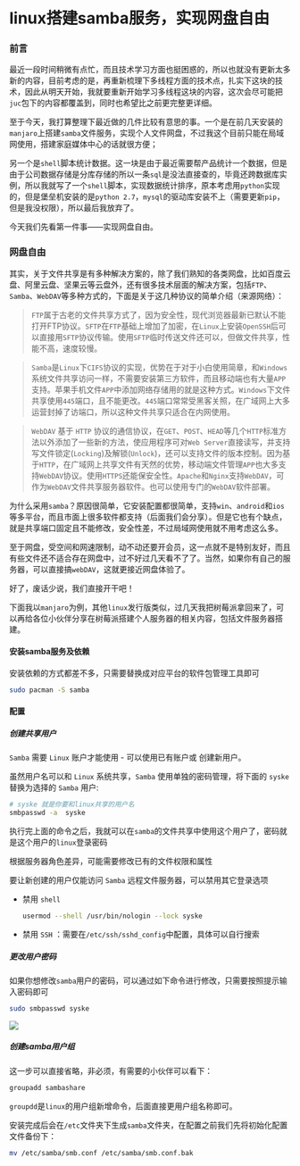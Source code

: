 # linux搭建samba服务，实现网盘自由

### 前言

最近一段时间稍微有点忙，而且技术学习方面也挺困惑的，所以也就没有更新太多新的内容，目前考虑的是，再重新梳理下多线程方面的技术点，扎实下这块的技术，因此从明天开始，我就要重新开始学习多线程这块的内容，这次会尽可能把`juc`包下的内容都覆盖到，同时也希望比之前更完整更详细。

至于今天，我打算整理下最近做的几件比较有意思的事。一个是在前几天安装的`manjaro`上搭建`samba`文件服务，实现个人文件网盘，不过我这个目前只能在局域网使用，搭建家庭媒体中心的话就很方便；

另一个是`shell`脚本统计数据。这一块是由于最近需要帮产品统计一个数据，但是由于公司数据存储是分库存储的所以一条`sql`是没法直接查的，毕竟还跨数据库实例，所以我就写了一个`shell`脚本，实现数据统计排序，原本考虑用`python`实现的，但是堡垒机安装的是`python 2.7`，`mysql`的驱动库安装不上（需要更新`pip`，但是我没权限），所以最后我放弃了。

今天我们先看第一件事——实现网盘自由。

### 网盘自由

其实，关于文件共享是有多种解决方案的，除了我们熟知的各类网盘，比如百度云盘、阿里云盘、坚果云等云盘外，还有很多技术层面的解决方案，包括`FTP`、`Samba`、`WebDAV`等多种方式的，下面是关于这几种协议的简单介绍（来源网络）：

> `FTP`属于古老的文件共享方式了，因为安全性，现代浏览器最新已默认不能打开FTP协议。`SFTP`在`FTP`基础上增加了加密，在`Linux`上安装`OpenSSH`后可以直接用`SFTP`协议传输。使用`SFTP`临时传送文件还可以，但做文件共享，性能不高，速度较慢。

> `Samba`是`Linux`下`CIFS`协议的实现，优势在于对于小白使用简章，和`Windows`系统文件共享访问一样，不需要安装第三方软件，而且移动端也有大量`APP`支持。苹果手机文件`APP`中添加网络存储用的就是这种方式。`Windows`下文件共享使用`445`端口，且不能更改。`445`端口常常受黑客关照，在广域网上大多运营封掉了访端口，所以这种文件共享只适合在内网使用。

> `WebDAV` 基于 `HTTP` 协议的通信协议，在`GET`、`POST`、`HEAD`等几个`HTTP`标准方法以外添加了一些新的方法，使应用程序可对`Web Server`直接读写，并支持写文件锁定(`Locking`)及解锁(`Unlock`)，还可以支持文件的版本控制。因为基于`HTTP`，在广域网上共享文件有天然的优势，移动端文件管理`APP`也大多支持`WebDAV`协议。使用`HTTPS`还能保安全性。`Apache`和`Nginx`支持`WebDAV`，可作为`WebDAV`文件共享服务器软件。也可以使用专门的`WebDAV`软件部署。

为什么采用`samba`？原因很简单，它安装配置都很简单，支持`win`、`android`和`ios`等多平台，而且市面上很多软件都支持（后面我们会分享）。但是它也有个缺点，就是共享端口固定且不能修改，安全性差，不过局域网使用就不用考虑这么多。

至于网盘，受空间和网速限制，动不动还要开会员，这一点就不是特别友好，而且有些文件还不适合存在网盘中，过不好过几天看不了了。当然，如果你有自己的服务器，可以直接搞`webDAV`，这就更接近网盘体验了。

好了，废话少说，我们直接开干吧！

下面我以`manjaro`为例，其他`linux`发行版类似，过几天我把树莓派拿回来了，可以再给各位小伙伴分享在树莓派搭建个人服务器的相关内容，包括文件服务器搭建。

#### 安装samba服务及依赖

安装依赖的方式都差不多，只需要替换成对应平台的软件包管理工具即可

```sh
sudo pacman -S samba
```



#### 配置

##### 创建共享用户

`Samba` 需要 `Linux` 账户才能使用 - 可以使用已有账户或 创建新用户。

虽然用户名可以和 `Linux` 系统共享，`Samba` 使用单独的密码管理，将下面的 `syske` 替换为选择的 `Samba` 用户:

```sh
# syske 就是你要和linux共享的用户名
smbpasswd -a  syske
```

执行完上面的命令之后，我就可以在`samba`的文件共享中使用这个用户了，密码就是这个用户的`linux`登录密码

根据服务器角色差异，可能需要修改已有的文件权限和属性

要让新创建的用户仅能访问 `Samba` 远程文件服务器，可以禁用其它登录选项

- 禁用 `shell` 

  ```sh
  usermod --shell /usr/bin/nologin --lock syske
  ```

- 禁用 `SSH` ：需要在`/etc/ssh/sshd_config`中配置，具体可以自行搜索

##### 更改用户密码

如果你想修改`samba`用户的密码，可以通过如下命令进行修改，只需要按照提示输入密码即可

```sh
sudo smbpasswd syske
```

![](https://gitee.com/sysker/picBed/raw/master/manjaro/20211106220850.png)

##### 创建samba用户组

这一步可以直接省略，非必须，有需要的小伙伴可以看下：

```sh
groupadd sambashare
```

`groupdd`是`linux`的用户组新增命令，后面直接更用户组名称即可。

安装完成后会在`/etc`文件夹下生成`samba`文件夹，在配置之前我们先将初始化配置文件备份下：

```sh
mv /etc/samba/smb.conf /etc/samba/smb.conf.bak
```

